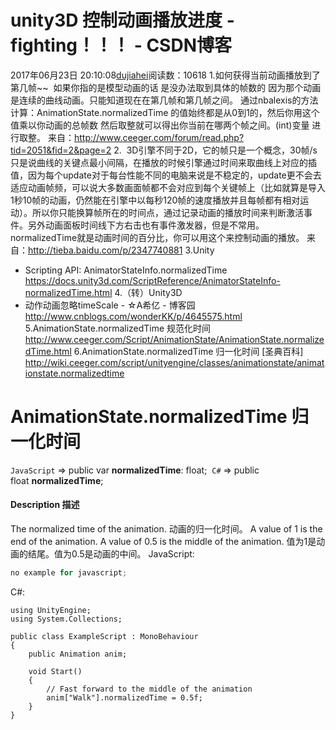 # unity3D 控制动画播放进度 - fighting！！！ - CSDN博客
2017年06月23日 20:10:08[dujiahei](https://me.csdn.net/dujiahei)阅读数：10618
1.如何获得当前动画播放到了第几帧~~ 
如果你指的是模型动画的话
 是没办法取到具体的帧数的 因为那个动画是连续的曲线动画。只能知道现在在第几帧和第几帧之间。
通过nbalexis的方法计算：AnimationState.normalizedTime
 的值始终都是从0到1的，然后你用这个值乘以你动画的总帧数 然后取整就可以得出你当前在哪两个帧之间。(int)变量
 进行取整。
来自：http://www.ceeger.com/forum/read.php?tid=2051&fid=2&page=2
2.
  3D引擎不同于2D，它的帧只是一个概念，30帧/s只是说曲线的关键点最小间隔，在播放的时候引擎通过时间来取曲线上对应的插值，因为每个update对于每台性能不同的电脑来说是不稳定的，update更不会去适应动画帧频，可以说大多数画面帧都不会对应到每个关键帧上（比如就算是导入1秒10帧的动画，仍然能在引擎中以每秒120帧的速度播放并且每帧都有相对运动）。所以你只能换算帧所在的时间点，通过记录动画的播放时间来判断激活事件。另外动画面板时间线下方右击也有事件激发器，但是不常用。
normalizedTime就是动画时间的百分比，你可以用这个来控制动画的播放。
来自：http://tieba.baidu.com/p/2347740881
3.Unity
 - Scripting API: AnimatorStateInfo.normalizedTime
https://docs.unity3d.com/ScriptReference/AnimatorStateInfo-normalizedTime.html
4.（转）Unity3D
 - 动作动画忽略timeScale - ☆A希亿 - 博客园
http://www.cnblogs.com/wonderKK/p/4645575.html
5.AnimationState.normalizedTime
 规范化时间
http://www.ceeger.com/Script/AnimationState/AnimationState.normalizedTime.html
6.AnimationState.normalizedTime
 归一化时间 [圣典百科]
http://wiki.ceeger.com/script/unityengine/classes/animationstate/animationstate.normalizedtime
# AnimationState.normalizedTime 归一化时间
`JavaScript` ⇒ public var **normalizedTime**:
 float; 
`C#` ⇒ public float **normalizedTime**;
#### Description 描述
The normalized time of the animation.
动画的归一化时间。
A value of 1 is the end of the animation. A value of 0.5 is the middle of the animation.
值为1是动画的结尾。值为0.5是动画的中间。
JavaScript:
```java
no example for javascript;
```
C#:
```
using UnityEngine;
using System.Collections;
 
public class ExampleScript : MonoBehaviour
{
    public Animation anim;
 
    void Start()
    {
        // Fast forward to the middle of the animation
        anim["Walk"].normalizedTime = 0.5f;
    }
}
```

